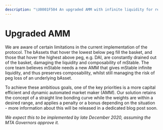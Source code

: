 ```yaml
---
description: "\U0001F504 An upgraded AMM with infinite liquidity for redemptions & swaps"
---
```


# Upgraded AMM

We are aware of certain limitations in the current implementation of the protocol. The bAssets that hover the lowest below peg fill the basket, and those that hover the highest above peg, e.g. DAI, are constantly drained out of the basket, damaging the liquidity and composability of mStable. The core team believes mStable needs a new AMM that gives mStable infinite liquidity, and thus preserves composability, whilst still managing the risk of peg loss of an underlying bAsset.

To achieve these ambitious goals, one of the key priorities is a more capital efficient and dynamic automated market maker \(AMM\). Our solution retains the concept of a straight line bonding curve while the weights are within a desired range, and applies a penalty or a bonus depending on the situation - more information about this will be released in a dedicated blog post soon.

_We expect this to be implemented by late December 2020, assuming the MTA Governors approve it._





